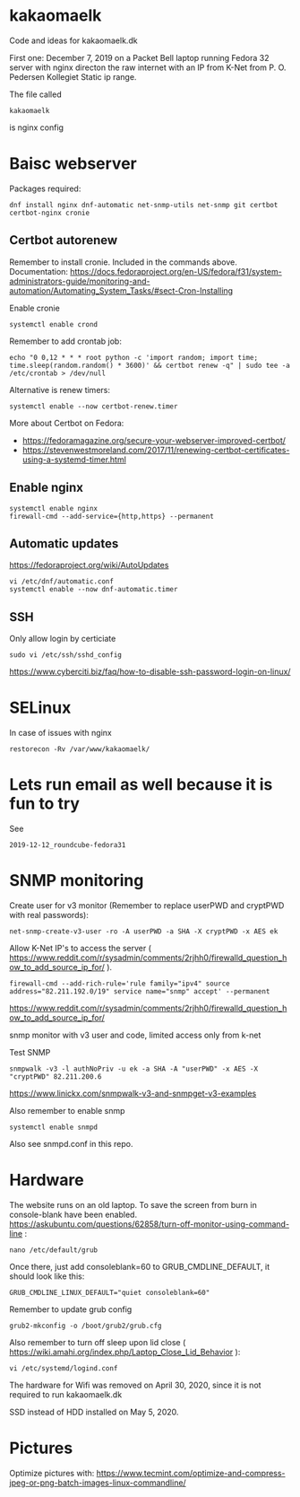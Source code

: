 # kakaomaelk
Code and ideas for kakaomaelk.dk

First one: December 7, 2019 on a Packet Bell laptop running Fedora 32 server with nginx directon the raw internet with an IP from K-Net from P. O. Pedersen Kollegiet Static ip range.

The file called

    kakaomaelk

is nginx config

# Baisc webserver

Packages required:

    dnf install nginx dnf-automatic net-snmp-utils net-snmp git certbot certbot-nginx cronie

## Certbot autorenew

Remember to install cronie. Included in the commands above. Documentation: https://docs.fedoraproject.org/en-US/fedora/f31/system-administrators-guide/monitoring-and-automation/Automating_System_Tasks/#sect-Cron-Installing

Enable cronie

    systemctl enable crond

Remember to add crontab job:

    echo "0 0,12 * * * root python -c 'import random; import time; time.sleep(random.random() * 3600)' && certbot renew -q" | sudo tee -a /etc/crontab > /dev/null

Alternative is renew timers:

    systemctl enable --now certbot-renew.timer

More about Certbot on Fedora:
- https://fedoramagazine.org/secure-your-webserver-improved-certbot/
- https://stevenwestmoreland.com/2017/11/renewing-certbot-certificates-using-a-systemd-timer.html

## Enable nginx

    systemctl enable nginx
    firewall-cmd --add-service={http,https} --permanent

## Automatic updates

https://fedoraproject.org/wiki/AutoUpdates

    vi /etc/dnf/automatic.conf
    systemctl enable --now dnf-automatic.timer

## SSH

Only allow login by certiciate

    sudo vi /etc/ssh/sshd_config

https://www.cyberciti.biz/faq/how-to-disable-ssh-password-login-on-linux/

# SELinux

In case of issues with nginx

    restorecon -Rv /var/www/kakaomaelk/

# Lets run email as well because it is fun to try

See

    2019-12-12_roundcube-fedora31


# SNMP monitoring

Create user for v3 monitor (Remember to replace userPWD and cryptPWD with real passwords):

    net-snmp-create-v3-user -ro -A userPWD -a SHA -X cryptPWD -x AES ek

Allow K-Net IP's to access the server ( https://www.reddit.com/r/sysadmin/comments/2rjhh0/firewalld_question_how_to_add_source_ip_for/ ).

    firewall-cmd --add-rich-rule='rule family="ipv4" source address="82.211.192.0/19" service name="snmp" accept' --permanent

https://www.reddit.com/r/sysadmin/comments/2rjhh0/firewalld_question_how_to_add_source_ip_for/

snmp monitor with v3 user and code, limited access only from k-net

Test SNMP

    snmpwalk -v3 -l authNoPriv -u ek -a SHA -A "userPWD" -x AES -X "cryptPWD" 82.211.200.6

https://www.linickx.com/snmpwalk-v3-and-snmpget-v3-examples

Also remember to enable snmp

    systemctl enable snmpd

Also see snmpd.conf in this repo.

# Hardware

The website runs on an old laptop. To save the screen from burn in console-blank have been enabled. https://askubuntu.com/questions/62858/turn-off-monitor-using-command-line :

    nano /etc/default/grub

Once there, just add consoleblank=60 to GRUB_CMDLINE_DEFAULT, it should look like this:

    GRUB_CMDLINE_LINUX_DEFAULT="quiet consoleblank=60"

Remember to update grub config

    grub2-mkconfig -o /boot/grub2/grub.cfg

Also remember to turn off sleep upon lid close ( https://wiki.amahi.org/index.php/Laptop_Close_Lid_Behavior ):

    vi /etc/systemd/logind.conf

The hardware for Wifi was removed on April 30, 2020, since it is not required to run kakaomaelk.dk

SSD instead of HDD installed on May 5, 2020.

# Pictures

Optimize pictures with: https://www.tecmint.com/optimize-and-compress-jpeg-or-png-batch-images-linux-commandline/
